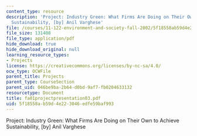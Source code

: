 ```yaml
---
content_type: resource
description: 'Project: Industry Green: What Firms Are Doing on Their Own to Achieve
  Sustainability, [by] Anil Varghese'
file: /courses/11-122-environment-and-society-fall-2002/5f18558ab59d4e223046edfe59baf993_fa01projectpresentation03.pdf
file_size: 131408
file_type: application/pdf
hide_download: true
hide_download_original: null
learning_resource_types:
- Projects
license: https://creativecommons.org/licenses/by-nc-sa/4.0/
ocw_type: OCWFile
parent_title: Projects
parent_type: CourseSection
parent_uid: 046be9ba-2b64-d0bd-9af7-fb0204633132
resourcetype: Document
title: fa01projectpresentation03.pdf
uid: 5f18558a-b59d-4e22-3046-edfe59baf993
---
```

Project: Industry Green: What Firms Are Doing on Their Own to Achieve Sustainability, [by] Anil Varghese